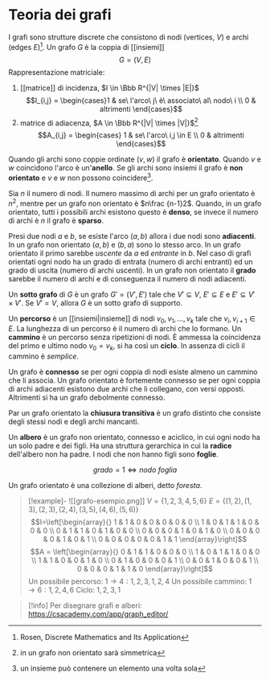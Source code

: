 # Teoria dei grafi

I grafi sono strutture discrete che consistono di nodi (vertices, $V$) e archi (edges $E$)[^1]. Un grafo $G$ è la coppia di [[insiemi]] $$G = (V, E)$$
Rappresentazione matriciale:
1. [[matrice]] di incidenza, $I \in \Bbb R^{|V| \times |E|}$ $$I_{i,j} = \begin{cases}1 & se\ l'arco\ j\ è\ associato\ al\ nodo\ i \\ 0 & altrimenti \end{cases}$$
2. matrice di adiacenza, $A \in \Bbb R^{|V| \times |V|}$[^2] $$A_{i,j} = \begin{cases} 1 & se\ l'arco\ i,j \in E \\ 0 & altrimenti \end{cases}$$

Quando gli archi sono coppie ordinate $(v,w)$ il grafo è **orientato**. Quando $v$ e $w$ coincidono l'arco è un'**anello**. Se gli archi sono insiemi il grafo è **non orientato** e $v$ e $w$ non possono coincidere[^3].

Sia $n$ il numero di nodi. Il numero massimo di archi per un grafo orientato è $n^2$, mentre per un grafo non orientato è $n\frac {n-1}2$. Quando, in un grafo orientato, tutti i possibili archi esistono questo è **denso**, se invece il numero di archi è $n$ il grafo è **sparso**.

Presi due nodi $a$ e $b$, se esiste l'arco $(a,b)$ allora i due nodi sono **adiacenti**. In un grafo non orientato $(a,b)$ e $(b,a)$ sono lo stesso arco. In un grafo orientato il primo sarebbe *uscente* da $a$ ed *entrante* in $b$. Nel caso di grafi orientati ogni nodo ha un grado di entrata (numero di archi entranti) ed un grado di uscita (numero di archi uscenti). In un grafo non orientato il **grado** sarebbe il numero di archi e di conseguenza il numero di nodi adiacenti.

Un **sotto grafo** di $G$ è un grafo $G' = (V', E')$ tale che $V' \subseteq V$, $E' \subseteq E$ e $E' \subseteq V' \times V'$. Se $V' = V$, allora $G$ è un sotto grafo di supporto.

Un **percorso** è un [[insiemi|insieme]] di nodi $v_0, v_1, \ldots, v_k$ tale che $v_i, v_{i + 1} \in E$. La lunghezza di un percorso è il numero di archi che lo formano. Un **cammino** è un percorso senza ripetizioni di nodi. È ammessa la coincidenza del primo e ultimo nodo $v_0 = v_k$, si ha così un **ciclo**. In assenza di cicli il cammino è *semplice*.

Un grafo è **connesso** se per ogni coppia di nodi esiste almeno un cammino che li associa. Un grafo orientato è fortemente connesso se per ogni coppia di archi adiacenti esistono due archi che li collegano, con versi opposti. Altrimenti si ha un grafo debolmente connesso.

Par un grafo orientato la **chiusura transitiva** è un grafo distinto che consiste degli stessi nodi e degli archi mancanti.

Un **albero** è un grafo non orientato, connesso e aciclico, in cui ogni nodo ha un solo padre e dei figli. Ha una struttura gerarchica in cui la **radice** dell'albero non ha padre. I nodi che non hanno figli sono **foglie**.

$$grado = 1 \iff nodo\ foglia$$

Un grafo orientato è una collezione di alberi, detto *foresta*.


> [!example]-
> ![[grafo-esempio.png]]
> $V = \{1, 2, 3, 4, 5, 6\}$
> $E=\{(1, 2), (1, 3), (2, 3), (2, 4), (3, 5), (4, 6), (5, 6)\}$
> $$I=\left[\begin{array}{} 1 & 1 & 0 & 0 & 0 & 0 & 0  \\ 1 & 0 & 1 & 1 & 0 & 0 & 0 \\ 0 & 1 & 1 & 0 & 1 & 0 & 0 \\ 0 &  0 & 0 & 1 & 0 & 1 & 0  \\ 0 & 0 & 0 & 0 & 1 & 0 & 1 \\ 0 & 0 & 0 & 0 & 0 & 1 & 1 \end{array}\right]$$
> $$A = \left[\begin{array}{} 0 & 1 & 1 & 0 & 0 & 0 \\ 1 & 0 & 1 & 1 & 0 & 0 \\ 1 & 1 & 0 & 0 & 1 & 0 \\ 0 & 1 & 0 & 0 & 0 & 1 \\ 0 & 0 & 1 & 0 & 0 & 1 \\ 0 & 0 & 0 & 1 & 1 & 0 \end{array}\right]$$
> Un possibile percorso: $1 \to 4 : 1, 2, 3, 1, 2, 4$
> Un possibile cammino: $1 \to 6 : 1, 2, 4, 6$
> Ciclo: $1, 2, 3, 1$

> [!info] Per disegnare grafi e alberi: https://csacademy.com/app/graph_editor/

[^1]: Rosen, Discrete Mathematics and Its Application
[^2]: in un grafo non orientato sarà simmetrica
[^3]: un insieme può contenere un elemento una volta sola